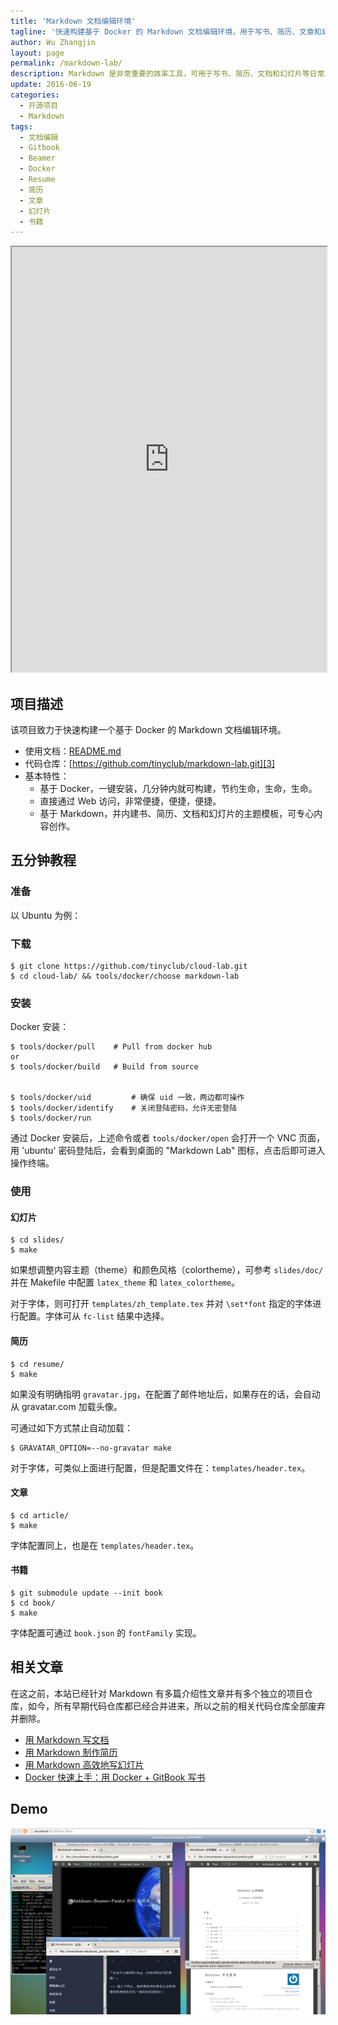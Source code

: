 ```yaml
---
title: 'Markdown 文档编辑环境'
tagline: '快速构建基于 Docker 的 Markdown 文档编辑环境，用于写书、简历、文章和幻灯片。'
author: Wu Zhangjin
layout: page
permalink: /markdown-lab/
description: Markdown 是非常重要的效率工具，可用于写书、简历、文档和幻灯片等日常工具，该项目用于快速构建一个基于 Docker 的 Markdown 文档编辑环境。
update: 2016-06-19
categories:
  - 开源项目
  - Markdown
tags:
  - 文档编辑
  - Gitbook
  - Beamer
  - Docker
  - Resume
  - 简历
  - 文章
  - 幻灯片
  - 书籍
---
```


<iframe src="http://showterm.io/1809186b57f904d51aeff" style="align:center;width:100%;height:680px;"></iframe>

## 项目描述

该项目致力于快速构建一个基于 Docker 的 Markdown 文档编辑环境。

  * 使用文档：[README.md][2]
  * 代码仓库：[https://github.com/tinyclub/markdown-lab.git][3]
  * 基本特性：
      * 基于 Docker，一键安装，几分钟内就可构建，节约生命，生命，生命。
      * 直接通过 Web 访问，非常便捷，便捷，便捷。
      * 基于 Markdown，并内建书、简历、文档和幻灯片的主题模板，可专心内容创作。

## 五分钟教程

### 准备

以 Ubuntu 为例：

### 下载

    $ git clone https://github.com/tinyclub/cloud-lab.git
    $ cd cloud-lab/ && tools/docker/choose markdown-lab

### 安装

Docker 安装：

    $ tools/docker/pull    # Pull from docker hub
    or
    $ tools/docker/build   # Build from source

    
    $ tools/docker/uid         # 确保 uid 一致，两边都可操作
    $ tools/docker/identify    # 关闭登陆密码，允许无密登陆
    $ tools/docker/run

通过 Docker 安装后，上述命令或者 `tools/docker/open` 会打开一个 VNC 页面，用 'ubuntu' 密码登陆后，会看到桌面的 "Markdown Lab" 图标，点击后即可进入操作终端。

### 使用

#### 幻灯片

    $ cd slides/
    $ make

如果想调整内容主题（theme）和颜色风格（colortheme），可参考 `slides/doc/` 并在 Makefile 中配置 `latex_theme` 和 `latex_colortheme`。

对于字体，则可打开 `templates/zh_template.tex` 并对 `\set*font` 指定的字体进行配置。字体可从 `fc-list` 结果中选择。

#### 简历

    $ cd resume/
    $ make

如果没有明确指明 `gravatar.jpg`，在配置了邮件地址后，如果存在的话，会自动从 gravatar.com 加载头像。

可通过如下方式禁止自动加载：

    $ GRAVATAR_OPTION=--no-gravatar make

对于字体，可类似上面进行配置，但是配置文件在：`templates/header.tex`。

#### 文章

    $ cd article/
    $ make

字体配置同上，也是在 `templates/header.tex`。

#### 书籍

    $ git submodule update --init book
    $ cd book/
    $ make

字体配置可通过 `book.json` 的 `fontFamily` 实现。

## 相关文章

在这之前，本站已经针对 Markdown 有多篇介绍性文章并有多个独立的项目仓库，如今，所有早期代码仓库都已经合并进来，所以之前的相关代码仓库全部废弃并删除。

* [用 Markdown 写文档][4]
* [用 Markdown 制作简历][5]
* [用 Markdown 高效地写幻灯片][6]
* [Docker 快速上手：用 Docker + GitBook 写书][7]

## Demo

![Markdown Lab Demo](/wp-content/uploads/2016/08/30/markdown-lab-demo.jpg)

 [2]: https://github.com/tinyclub/markdown-lab/blob/master/README.md
 [3]: https://github.com/tinyclub/markdown-lab
 [4]: http://tinylab.org/use-markdown-to-write-document/
 [5]: http://tinylab.org/write-resume-with-markdown/
 [6]: http://tinylab.org/use-markdown-to-write-slides/
 [7]: http://tinylab.org/docker-quick-start-docker-gitbook-writing-a-book/
